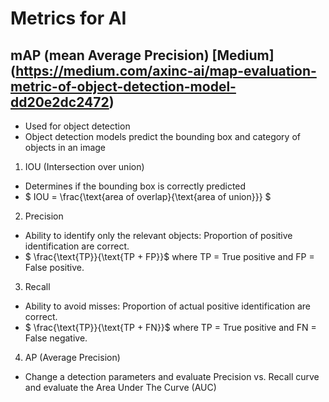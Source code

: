 # Metrics for AI

## mAP (mean Average Precision) [Medium] (https://medium.com/axinc-ai/map-evaluation-metric-of-object-detection-model-dd20e2dc2472)

- Used for object detection
- Object detection models predict the bounding box and category of objects in an image

1. IOU (Intersection over union)

- Determines if the bounding box is correctly predicted
- $ IOU = \frac{\text{area of overlap}{\text{area of union}}} $

2. Precision

- Ability to identify only the relevant objects: Proportion of positive identification are correct.
- $ \frac{\text{TP}}{\text{TP + FP}}$ where TP = True positive and FP = False positive.

3. Recall

- Ability to avoid misses: Proportion of actual positive identification are correct.
- $ \frac{\text{TP}}{\text{TP + FN}}$ where TP = True positive and FN = False negative.

4. AP (Average Precision)

- Change a detection parameters and evaluate Precision vs. Recall curve and evaluate the Area Under The Curve (AUC)
